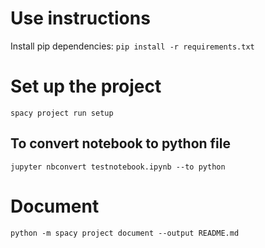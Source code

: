 # Use instructions

Install pip dependencies: `pip install -r requirements.txt`

# Set up the project

`spacy project run setup`

## To convert notebook to python file

`jupyter nbconvert testnotebook.ipynb --to python`

# Document

`python -m spacy project document --output README.md`
